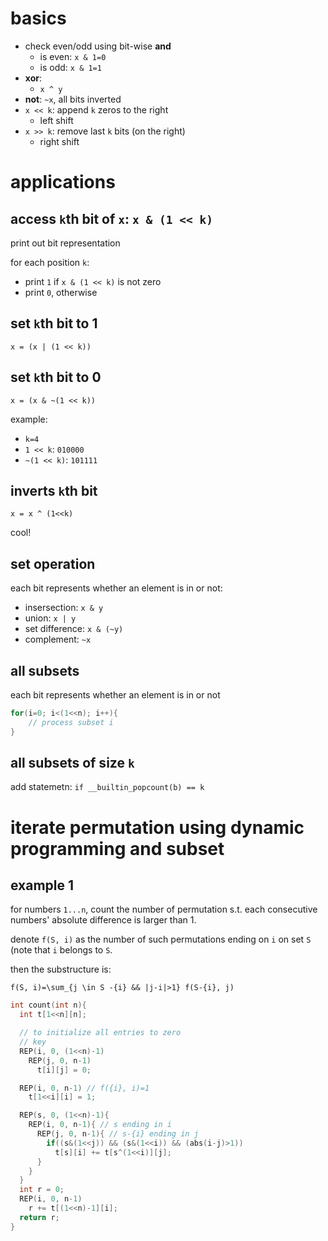 # basics

- check even/odd using bit-wise **and**
  - is even: `x & 1=0`
  - is odd:  `x & 1=1`
- **xor**:
  - `x ^ y`
- **not**: `~x`, all bits inverted
- `x << k`: append `k` zeros to the right
  - left shift
- `x >> k`: remove last `k` bits  (on the right)
  - right shift

# applications

## access `k`th bit of `x`: `x & (1 << k)`

print out bit representation

for each position `k`:

- print `1` if `x & (1 << k)` is not zero
- print `0`, otherwise

## set `k`th bit to 1

`x = (x | (1 << k))`

## set `k`th bit to 0

`x = (x & ~(1 << k))`

example: 

- `k=4`
- `1 << k`: `010000`
- `~(1 << k)`: `101111`

## inverts `k`th bit

`x = x ^ (1<<k)`

cool!


## set operation

each bit represents whether an element is in or not:

- insersection: `x & y`
- union: `x | y`
- set difference: `x & (~y)`
- complement: `~x`

## all subsets

each bit represents whether an element is in or not

```c++
for(i=0; i<(1<<n); i++){
    // process subset i
}
```

## all subsets of size `k`

add statemetn: `if __builtin_popcount(b) == k`


# iterate permutation using dynamic programming and subset

## example 1

for numbers `1...n`, count the number of permutation s.t. each consecutive numbers' absolute difference is larger than 1.

denote `f(S, i)` as the number of such permutations ending on `i` on set `S` (note that `i` belongs to `S`.

then the substructure is:

`f(S, i)=\sum_{j \in S -{i} && |j-i|>1} f(S-{i}, j)`

```c++
int count(int n){
  int t[1<<n][n];

  // to initialize all entries to zero
  // key
  REP(i, 0, (1<<n)-1)
    REP(j, 0, n-1)
      t[i][j] = 0;

  REP(i, 0, n-1) // f({i}, i)=1
    t[1<<i][i] = 1;

  REP(s, 0, (1<<n)-1){
    REP(i, 0, n-1){ // s ending in i
      REP(j, 0, n-1){ // s-{i} ending in j
        if((s&(1<<j)) && (s&(1<<i)) && (abs(i-j)>1))
          t[s][i] += t[s^(1<<i)][j];
      }
    }
  }
  int r = 0;
  REP(i, 0, n-1)
    r += t[(1<<n)-1][i];
  return r;
}
```
       
